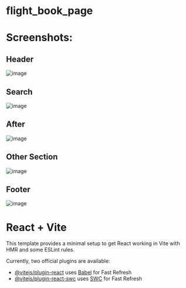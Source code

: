 # flight_book_page
# Screenshots:
## Header
![image](https://github.com/saloni-225/flight_book_app/assets/81464325/62960bc6-caaa-44cb-86bb-c3f8f454ab50)

## Search
![image](https://github.com/saloni-225/flight_book_app/assets/81464325/783e2f49-6aca-4d73-83f4-59002f5d269c)

## After
![image](https://github.com/saloni-225/flight_book_app/assets/81464325/a8dcbf11-0e64-46b1-8623-5c2eb3217756)

## Other Section
![image](https://github.com/saloni-225/flight_book_app/assets/81464325/f7b14f36-e734-464b-af78-c59883272b8b)

## Footer
![image](https://github.com/saloni-225/flight_book_app/assets/81464325/36c6f2f2-be4c-4a8e-b2fa-3332eee9eabc)




# React + Vite

This template provides a minimal setup to get React working in Vite with HMR and some ESLint rules.

Currently, two official plugins are available:

- [@vitejs/plugin-react](https://github.com/vitejs/vite-plugin-react/blob/main/packages/plugin-react/README.md) uses [Babel](https://babeljs.io/) for Fast Refresh
- [@vitejs/plugin-react-swc](https://github.com/vitejs/vite-plugin-react-swc) uses [SWC](https://swc.rs/) for Fast Refresh
